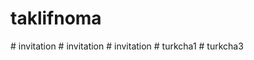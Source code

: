 # taklifnoma
#   i n v i t a t i o n  
 #   i n v i t a t i o n  
 #   i n v i t a t i o n  
 #   t u r k c h a 1  
 #   t u r k c h a 3  
 